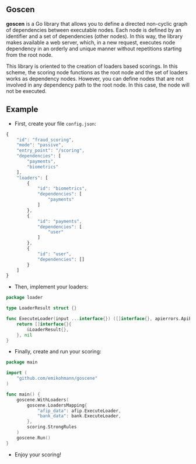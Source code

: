 ## Goscen

**goscen** is a Go library that allows you to define a directed non-cyclic graph of dependencies between executable nodes. Each node is defined by an identifier and a set of dependencies (other nodes). In this way, the library makes available a web server, which, in a new request, executes node dependency in an orderly and unique manner without repetitions starting from the root node.

This library is oriented to the creation of loaders based scorings. In this scheme, the scoring node functions as the root node and the set of loaders works as dependency nodes. However, you can define nodes that are not involved in any dependency path to the root node. In this case, the node will not be executed.

## Example

* First, create your file `config.json`:

```javascript
{
    "id": "fraud_scoring",
    "mode": "passive",
    "entry_point": "/scoring",
    "dependencies": [
        "payments",
        "biometrics"
    ],
    "loaders": [
        {
            "id": "biometrics",
            "dependencies": [
                "payments"
            ]
        },
        {
            "id": "payments",
            "dependencies": [
                "user"
            ]
        },
        {
            "id": "user",
            "dependencies": []
        }
    ]
}
```

* Then, implement your loaders:

```go
package loader

type LoaderResult struct {}

func ExecuteLoader(input ...interface{}) ([]interface{}, apierrors.ApiError) {
    return []interface{}{
        &LoaderResult{},
    }, nil
}
```

* Finally, create and run your scoring:

```go
package main

import (
    "github.com/emikohmann/goscene"
)

func main() {
    goscene.WithLoaders(
        goscene.LoadersMapping{
            "afip_data": afip.ExecuteLoader,
            "bank_data": bank.ExecuteLoader,
        },
        scoring.StrongRules
    )
    goscene.Run()
}
```

* Enjoy your scoring!